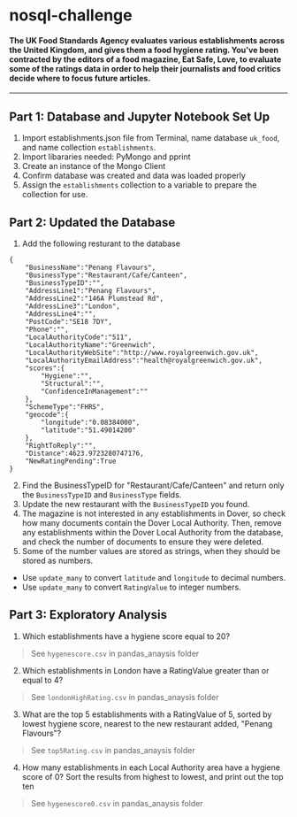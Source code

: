 # nosql-challenge
#### The UK Food Standards Agency evaluates various establishments across the United Kingdom, and gives them a food hygiene rating. You've been contracted by the editors of a food magazine, Eat Safe, Love, to evaluate some of the ratings data in order to help their journalists and food critics decide where to focus future articles.
---
## Part 1: Database and Jupyter Notebook Set Up
1. Import establishments.json file from Terminal, name database `uk_food`, and name collection `establishments`.
2. Import libararies needed: PyMongo and pprint
3. Create an instance of the Mongo Client
4. Confirm database was created and data was loaded properly
5. Assign the `establishments` collection to a variable to prepare the collection for use. 

## Part 2: Updated the Database
1. Add the following resturant to the database
```
{
    "BusinessName":"Penang Flavours",
    "BusinessType":"Restaurant/Cafe/Canteen",
    "BusinessTypeID":"",
    "AddressLine1":"Penang Flavours",
    "AddressLine2":"146A Plumstead Rd",
    "AddressLine3":"London",
    "AddressLine4":"",
    "PostCode":"SE18 7DY",
    "Phone":"",
    "LocalAuthorityCode":"511",
    "LocalAuthorityName":"Greenwich",
    "LocalAuthorityWebSite":"http://www.royalgreenwich.gov.uk",
    "LocalAuthorityEmailAddress":"health@royalgreenwich.gov.uk",
    "scores":{
        "Hygiene":"",
        "Structural":"",
        "ConfidenceInManagement":""
    },
    "SchemeType":"FHRS",
    "geocode":{
        "longitude":"0.08384000",
        "latitude":"51.49014200"
    },
    "RightToReply":"",
    "Distance":4623.9723280747176,
    "NewRatingPending":True
}
```
2. Find the BusinessTypeID for "Restaurant/Cafe/Canteen" and return only the `BusinessTypeID` and `BusinessType` fields.
3. Update the new restaurant with the `BusinessTypeID` you found.
4. The magazine is not interested in any establishments in Dover, so check how many documents contain the Dover Local Authority. Then, remove any establishments within the Dover Local Authority from the database, and check the number of documents to ensure they were deleted.
5. Some of the number values are stored as strings, when they should be stored as numbers.
  - Use `update_many` to convert `latitude` and `longitude` to decimal numbers.
  - Use `update_many` to convert `RatingValue` to integer numbers.
## Part 3: Exploratory Analysis
1. Which establishments have a hygiene score equal to 20?
> See `hygenescore.csv` in pandas_anaysis folder
2. Which establishments in London have a RatingValue greater than or equal to 4?
> See `londonHighRating.csv` in pandas_anaysis folder
3. What are the top 5 establishments with a RatingValue of 5, sorted by lowest hygiene score, nearest to the new restaurant added, "Penang Flavours"?
> See `top5Rating.csv` in pandas_anaysis folder
4. How many establishments in each Local Authority area have a hygiene score of 0? Sort the results from highest to lowest, and print out the top ten 
> See `hygenescore0.csv` in pandas_anaysis folder
